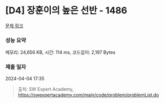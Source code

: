 # [D4] 장훈이의 높은 선반 - 1486 

[문제 링크](https://swexpertacademy.com/main/code/problem/problemDetail.do?contestProbId=AV2b7Yf6ABcBBASw) 

### 성능 요약

메모리: 24,656 KB, 시간: 114 ms, 코드길이: 2,197 Bytes

### 제출 일자

2024-04-04 17:35



> 출처: SW Expert Academy, https://swexpertacademy.com/main/code/problem/problemList.do